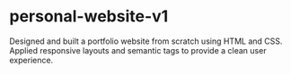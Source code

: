 # personal-website-v1
Designed and built a portfolio website from scratch using HTML and CSS.
Applied responsive layouts and semantic tags to provide a clean user experience.
